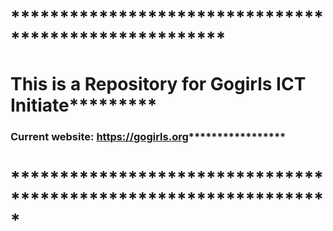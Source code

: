# ******************************************************
# This is a Repository for Gogirls ICT Initiate*********
### Current website: https://gogirls.org*****************
# *****************************************************************